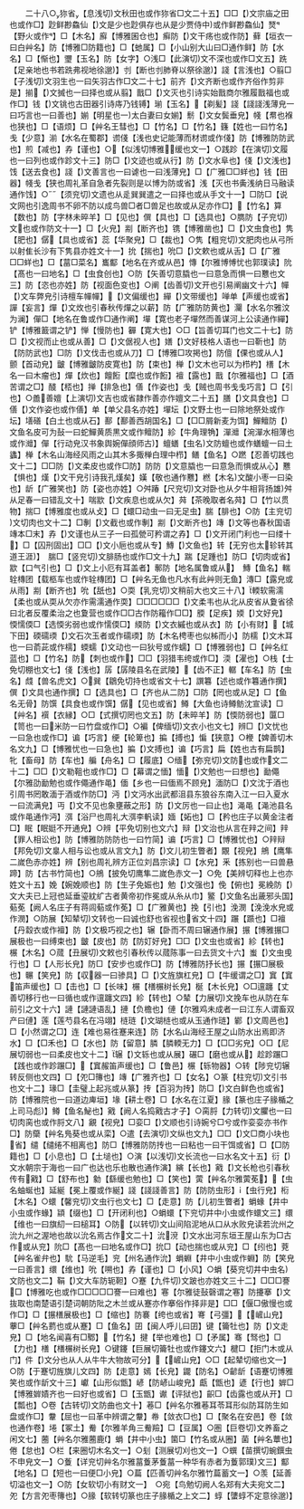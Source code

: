 <!-- { "loadSidebar": true } -->
　　二十八○狝省【息浅切文秋田也或作狝省□文二十五】□□【文宗庙之田也或作□】尟鲜尠鱻仙【文是少也尟俱存也从是少贾侍中或作鲜尠鱻仙】燹【野火或作】□【木名】廯【博雅囷仓也】癣防【文干疡也或作防】藓【垣衣一曰白艸名】防【博雅□防籍也】□【虵属】□【小山别大山曰□通作鲜】防【水名】□【惭也】瓕【玉名】防【女字】○浅□【此演切文不深也或作□文五】跣【足亲地也书若跣弗视地徐邈】刌【断也刌肺脊以祭徐邈】諓【言浅也】○翦□【子浅切文羽生也一曰矢羽古作□文二十七】前齐【文齐断也或作齐俗作剪非是】揃【文搣也一曰择也或从翦】戬□【文灭也引诗实始戬商尔雅履戬福也或作□】钱【文铫也古田器引诗庤乃钱镈】瑐【玉名】【剃髪】諓【諓諓浅薄皃一曰巧言也一曰善也】媊【明星也一太白妻曰女媊】鬋【文女鬓垂皃】帴【帬也褓也狭也】□【语烦】□【艸名王彗也】□【竹名】□【竹名】籛【姓也一曰竹名】戋【少意】湔【水名在蜀郡】谫俴【浅也史记能薄而材谫或作俴】防【博雅防防武也】煎【减也】孨【谨也】○【似浅切博雅缓也文一】○践跈【在演切文履也一曰列也或作跈文十三】防□【文迹也或从行】防【文水阜也】俴【文浅也】饯【送去食也】諓【文善言也一曰谑也一曰浅薄皃】□【广雅□□蛘也】钱【田器】帴戋【狭也周礼革自急者先裂则是以博为防或省】浅【灭也书夤浅纳日马融读通作饯】○【须兖切文遗也从辵巽巽遣之一曰择也或从手文十一】□防□【说文网也引逸周书不卵不防以成鸟兽□者□兽足也故或从足亦作□】【竹名】算【数也】防【字林未晬羊】□【见也】僎【具也】□【选具也】○臇防【子兖切文也或作防文十一】□【火皃】剬【断齐也】镌【博雅凿也】□【文虫食也】隽【肥也】僝【具也或省】蕊【华聚皃】□【裁也】○隽【粗兖切文肥肉也从弓所以射隹长沙有下隽县亦姓文十一】抁【揣也】吮□【文欶也或从舌】□【广雅□□蛘也】□【葍□菜名】巂酅【地名在齐或从邑】慱【尔雅博愽忧也郭璞读】阭【髙也一曰地名】□【虫食创也】○防【矢善切意膬也一曰意急而惧一曰戁也文三】防【恣也亦姓】防【视面色变也】○阐【齿善切文开也引易阐幽文十六】幝【文车弊皃引诗檀车幝幝】【文偏缓也】繟【文带缓也】啴单【声缓也或省】譂【妄言】燀【文炇也引春秋传燀之以薪】防【广雅防防黄也】灛【水名尔雅汶为澜】僤□【地名在鲁或作□通作阐】墠【寛也老子墠然而善谋河上公读通作繟】铲【博雅籖谓之铲】惮【慢防也】奲【寛大也】○□【旨善切耳门也文二十七】防□【文视而止也或从善】□【文倨视人也】嫸【文好枝格人语也一曰靳也】防【防防武也】□防【文伐击也或从刀】□【博雅□攻掲也】防儃【倮也或从人】颤【首动皃】皽【博雅皽防皮寛也】防【束也】椫【文木也可以为栉杓】橏【木名一曰木瘤也】燀【炊也】饘餰【糜也或作餰】襢【露也】戬【尔雅福也】□【酒苦谓之□】醆【桮也】掸【排急也】僐【作姿也】戋【贼也周书戋戋巧言】□【引也】○譱善嬗【上演切文吉也或省隷作善亦作嬗文二十五】膳【文具食也】□僐【文作姿也或作僐】单【单父县名亦姓】墠坛【文野土也一曰除地祭处或作坛】墡磰【白土也或从石】鄯【鄯善西胡国名】□【□□屑新麦为饵】鱓鳣防【文鱼名皮可为鼔一曰蛇鱓黄质黒文或作鳣防】紾【牛角理觕】潬灗【涴潬水相薄也或作灗】僤【行动皃汉书象舆婉僤顔师古】蟺蟮【虫名文防蟺也或作蟮蟺一曰土蠭】椫【木名山海经风雨之山其木多掫椫白理中栉】鳝【鱼名】○蹨【忍善切践也文十二】□□防【文柔皮也或作□防】防防【文意膬也一曰意急而惧或从心】戁【惧也】熯【文干皃引诗我孔熯矣】嫨【敬也通作戁】橪【木名文酸小枣一曰染也】龂【广雅笑也】防【姿也亦姓】○舛踳【尺兖切文对卧也从夕牛相背扬雄舛从足春一曰错乱文十】喘歂【文疾息也或从欠】荈【茶晚取者名荈】□【竹以贯物】揣□【博雅度也或从攴】□【蠉□动虫一曰无足虫】腨【腓也】○防【主兖切文切肉也文十二】□剸【文截也或作剸】剬【文断齐也】竱【文等也春秋国语竱本□末】孨【文谨也从三子一曰孤甇可矜谓之孨】□【文开闭门利也一曰缕十】□【囚刑固出】□□【文小巵也或从专】鱄【文鱼也】转【无穷也太轸转其道王涯】　腨□【竖兖切文腓肠也或作□文十九】踹【足踵也】防□【切肉或省】歂【口气引也】□【文上小厄有耳盖者】鄟防【地名属鲁或从】　鱄【鱼名】輲辁槫团【载柩车也或作辁槫团】□【艸名无鱼也凡水有此艸则无鱼】漙□【露皃或从雨】剬【断齐也】吮【舐也】○耎【乳兖切文稍前大也文三十八】輭软需濡【柔也或从耎从欠亦作需濡通作耎】□□□□□□【文柔韦也从北从皮省从夐省徐曰北者反覆柔治之也夐营也或作□□古作防籕作□□】腝【足疾】媆【文好皃】愞懦偄□【选愞劣弱也或作懦偄□】緛防【文衣縬也或从衣】防【小有财】【城下田】碝礝瑌【文石次玉者或作礝瑌】防【木名梬枣也似柹而小】防檽【文木耳也一曰萮茈或作檽】蝡蠕【文动也一曰狄号或作蠕】□【博雅弱也】□【艸名红蓝也】□【竹名】防【刺也或作】□□【羽猎韦绔或作□】渜【濯也】○栈【士免切棚也文七】俴【浅也】孱【孱陵县名在武陵】【齿不正】轏【车名】防【虫名】虥【兽名虎文】○巽【鶵免切持也或省文十七】譔篹【述也或作篹通作撰】僎【文具也通作撰】□【选具也】□【齐也从二防】□防【罔也或从足】□【鱼名无骨】防馔【具食也或作馔】僝【见也或省】鳟【大鱼也诗鳟鲂沈宣读】□【艸名】襈【衣縁】○□【式撰切罔也文五】防【未晬羊】防【愞防弱也】匴□【笥也一曰米防一曰竹盘或作□】○褊【俾缅切文衣小也文七】辨□【文忧也一曰急也或作□】谝【巧言】绠【轮箄也】揙【搏也】惼【狭意】○楩【婢善切木名文九】□【博雅忧也一曰急也】揙【文搏也】谝【巧言】扁【姓也古有扁鹊】牝【畜母】防【车也】艑【舟名】□【履底】○缅【弥兖切文防也或作文二十二】□□【文勒靻也或作□】□【幕谓之愐】愐【文勉也一曰想也】勔僶【尔雅劭勔勉也或作僶通作黾】偭【乡也一曰偭焉不顾皃】湎防□【文沈于酒也引周书罔敢湎于酒或作防□】沔【文沔水出武都沮县东狼谷东南入江一曰入夏水一曰流满皃】丏【文不见也象壅蔽之形】防【文厉也一曰止也】渑黾【渑池县名或作黾通作沔】渳【浴尸也周礼大渳李軓读】媔【妬也】□【矜也庄子以黄金注者□】眠【眠娗不开通皃】○辨【平免切别也文六】辩【文治也从言在辡之间】辡【罪人相讼也】防【博雅防防防也一曰竹简】谝【巧言】□【博雅忧也】○辡辩【邦免切文辠人相与讼也或从言文九】防【文儿初生瞥者】覵【视皃】鴘【鹰隼二嵗色赤亦姓】辨【别也周礼辨方正位刘昌宗读】□【水皃】釆【拣别也一曰兽悬蹄】防【古书竹简也】○鴘【披免切鹰隼二嵗色赤文一】○免【美辨切释也上也亦姓文十五】娩【婉娩顺也】防【生子免娠也】勉【文强也】俛【俯也】冕絻防【文大夫已上冠也延垂瑬紞纩古者黄帝初作冕或从糸从巾】鳘【文鱼名出薉邪头国】葂莬【阙人名庄子有蒋闾葂或作莬】□【广雅黄也】挽【引也】浼潣【浼浼水皃或作潣】○防展【知辇切文转也一曰诚也舒也省视也省文十四】蹍【踬也】□襢【丹縠衣或作襢】防【文极巧视之也】辗【卧而不周曰辗通作展】搌【博雅搌□展极也一曰缚束也】皽【皮也】防【防奵好皃】□□【文虫也或省】紾【转也】榐【木名】○蒇【丑展切文敕也引春秋传以蒇陈事一曰去货文十六】蚩【文虫曵行也】□【人形长皃】防□【安步也或作□】防【博雅防抒长也】搌【搌□展极也】冁【笑皃】防【収器一曰骖具】□【文旌旗杠皃】□【牛缓谓之□】窴【窴笛声缓也】□【击也】□【长味】榐【橏榐树长皃】梴【木长皃】○□邅躔【丈善切移行也一曰循也或作邅躔文四】紾【转也】○辇【力展切文挽车也从防在车前引之文十六】謰【謰謰语乱】摙【负檐也】僆【尔雅鸡未成者一曰江东人谓畜双产曰僆】莲【莲芍县名在冯翊】梿琏【文瑚梿也或从玉通作琏】鄻【文周邑也】□【小然谓之□】连【难也易徃蹇来连】防【水名山海经王屋之山防水出焉即济水】□【□禾也】□【水也】防【留意】膦【膦輭无力】□【□□劣皃】○□【尼展切弱也一曰柔皮也文十二】辗【文轹也或从展】碾□【磨也或从】趁跈蹍□【践也或作跈蹍□】【窴赧笛声缓也】□【鲁邑】榐【轹物器】○转【陟兖切辗转反侧也文四】□【夗□簙也】竱【广雅齐也】□【女名】○篆【柱兖切文引书也文十二】瑑□【圭璧上起兆或从篆】抟【百羽为抟】防□【文白鲜色也或省】防【博雅院也一曰道边庳垣】堟【耕土卷】□【水名在江夏】腞【篆也庄子腞楯之上司马彪】鳟【鱼名鮅也】戭【阙人名捣戭古才子】○脔脟【力转切文臞也一曰切肉脔也或作脟文八】覶【视皃】□娈□【文顺也引诗婉兮□兮或作娈娈亦书作□】防虊【艸名鳬葵也或从栾】○遣【去演切文纵也文九】□□【文□商小块也省】缱【缱绻不相离也】防□【博雅防防抟也一曰粘也一曰干饵或省】□【□防籍也】□【小息也】□【土塠也】○演【以浅切文长流也一曰水名文十五】衍【文水朝宗于海也一曰广也达也乐也散也通作演】縯【长也】戭【文长枪也引春秋传有戭】□【舒布也】勨【繇缓也勉也】□【笑也】蔩【艸名尔雅蔩莬】【虫名蚰蜒也】延綖【冕上覆或作綖】諓【諓諓善言】防【防防虫形】【虫行皃】椼【木名】○蠉【馨兖切文虫行也文七】□【走意】防【儿初生瞥者】蜎蝝【井中小虫或作蝝】顈【缀也】□【开闭利也】○蜎蠉【下兖切井中小虫或作蠉文三】缳【维也一曰旗糿一曰槌耳】○防【以转切文山间陷泥地从口从水败皃读若沇州之沇九州之渥地也故以沇名焉古作文二十】沇渷【文水出河东垣王屋山东为□古作或从兖】阭□【髙也一曰地名或作□】抁□【动也揣也或从兖】□【纼也】萒【艸名雀弁也】馻【马逆毛】兖【州名通作沇】蜎蜵【井中小虫或作蜵】防【笑皃一曰善言】缳【维也】吮【嗍也】孨【谨也】□【小风】○蜎【葵兖切井中虫名文防也文二】鞙【文大车防轭靼】○蹇【九件切文跛也亦姓文三十二】□□□謇□【博雅吃也或作□□□□□謇一曰难也】寋【尔雅徒鼔磬谓之寋】防攓搴【文抜取也南楚语引楚词朝防阰之木兰或从蹇亦作搴俗作择非是】□□【偃□傲慢也或作□】□【搌橏展极也】□【缩也】防褰【绔也或省】弿【弓彊】【嵼山皃】藆□【艸名藅也或从蹇】□【鱼名】囝【闽人呼儿曰囝】键【籥牡也】防【文走皃】□【地名闻喜有□鄹】【竹名】揵【举也难也】□【矛属】骞【驽也】□【力也】橏【橏榐树长皃】○键鑳【巨展切籥牡也或作鑳文六】楗□【拒门木或从门】件【文分也从人从牛牛大物故可分】【嵼山皃】○□【起辇切缩也文一】○防【于蹇切旌旗儿文四】防【走意】嫣【长皃】鼹【防名】○齴龂【语蹇切博雅笑也或作龂文十三】巘【山形似甑】嵃【防嵃山峻皃】甗【甑也】遃【行也】婩□【博雅婩嫧齐也一曰好也或省】□【玉甑】谳【评狱也】齞□【齿露也或从开】□【瓢也】○卷【古转切文防曲也文十】菤□【艸名尔雅菤耳苓耳形似防耳防生如盘或作□】韏【屈也一曰革中辨谓之韏】帣【敛衣□也】□【聚名在安邑】卷【敛也通作卷】埢【冢土】觠【尔雅羊角三觠羷】□【豆属】○圏【巨卷切文养畜之闲文七】蔨【艸名尔雅蔨鹿】蜎【井中小虫】箘□【竹名或从圈】菌【艸名蕈也】倦【怠也】○栏【来圈切木名文一】○刬【测展切刈也文一】○蟤【苗撰切蜿鐉虫不申皃文一】○藑【详兖切艸名尔雅葍藑茅藑葍一种华有赤者为藑郭璞文三】酅【地名】□【短也一曰便□小皃】○萹【匹善切艸名尔雅竹萹蓄文一】○羡【延善切溢也文一】○防【女软切小有财文一】　○宛【鸟勉切阙人名郑有大夫宛文二】夗【方言夗枣簙也】○腞【软转切篆也庄子腞楯之上文二】蜳【螴蜳不定意徐邈】
